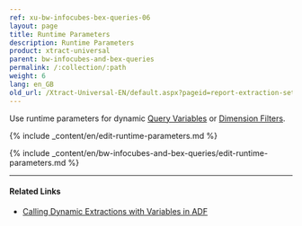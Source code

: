 ```yaml
---
ref: xu-bw-infocubes-bex-queries-06
layout: page
title: Runtime Parameters
description: Runtime Parameters
product: xtract-universal
parent: bw-infocubes-and-bex-queries
permalink: /:collection/:path
weight: 6
lang: en_GB
old_url: /Xtract-Universal-EN/default.aspx?pageid=report-extraction-settings
---
```


Use runtime parameters for dynamic [Query Variables](./variables) or [Dimension Filters](./bw-cube-extraction-define#setting-a-dimension-filter).

{% include _content/en/edit-runtime-parameters.md %}

{% include _content/en/bw-infocubes-and-bex-queries/edit-runtime-parameters.md %}

*****

#### Related Links
- [Calling Dynamic Extractions with Variables in ADF](https://kb.theobald-software.com/xtract-universal/calling-dynamic-extractions-with-variables-in-adf)